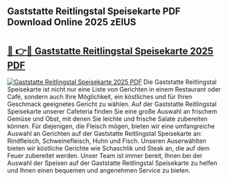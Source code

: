 ## Gaststatte Reitlingstal Speisekarte PDF Download Online 2025 zElUS

# <h2><a href="http://gcbiba.nevu.top/?p=Gaststatte+Reitlingstal+Speisekarte">🔗 👉🔴 Gaststatte Reitlingstal Speisekarte 2025 PDF</a></h2>

[![Gaststatte Reitlingstal Speisekarte 2025 PDF](https://i.imgur.com/dBaPXMq.png)](http://gcbiba.nevu.top/?p=Gaststatte+Reitlingstal+Speisekarte)
Die Gaststatte Reitlingstal Speisekarte ist nicht nur eine Liste von Gerichten in einem Restaurant oder Café, sondern auch Ihre Möglichkeit, ein köstliches und für Ihren Geschmack geeignetes Gericht zu wählen. Auf der Gaststatte Reitlingstal Speisekarte unserer Cafeteria finden Sie eine große Auswahl an frischem Gemüse und Obst, mit denen Sie leichte und frische Salate zubereiten können. Für diejenigen, die Fleisch mögen, bieten wir eine umfangreiche Auswahl an Gerichten auf der Gaststatte Reitlingstal Speisekarte an: Rindfleisch, Schweinefleisch, Huhn und Fisch. Unseren Auserwählten bieten wir köstliche Gerichte wie Schaschlik und Steak an, die auf dem Feuer zubereitet werden. Unser Team ist immer bereit, Ihnen bei der Auswahl der Speisen auf der Gaststatte Reitlingstal Speisekarte zu helfen und Ihnen einen bequemen und angenehmen Service zu bieten.
